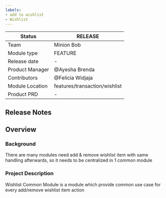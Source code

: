 ```yaml
---
labels:
- add to wishlist
- Wishlist
---
```

<!--left header table-->
| **Status** | <!--start status:Green-->RELEASE<!--end status-->    |
| --- |------------------------------------------------------|
| Team | Minion Bob                                           |
| Module type | <!--start status:Yellow-->FEATURE<!--end status-->   |
| Release date | -                                                    |
| Product Manager | @Ayesha Brenda                                       |
| Contributors | @Felicia Widjaja                                     |
| Module Location | features/transaction/wishlist |
| Product PRD | -                                                    |

<!--toc-->
## Release Notes


## Overview

### Background
There are many modules need add & remove wishlist item with same handling afterwards, so it needs to be centralized in 1 common module

### Project Description
Wishlist Common Module is a module which provide common use case for every add/remove wishlist item action